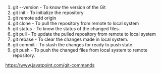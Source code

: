 1. git --version - To know the version of the Git
2. git init - To initialize the repository
3. git remote add origin
4. git clone - To pull the repository from remote to local system
5. git status - To know the status of the changed files. 
6. git pull - To update the pulled repository from remote to local system
7. git rebase - To clear the changes made in local system.
8. git commit - To stash the changes for ready to push state.
9. git push - To push the changed files from local system to remote repository.

https://www.javatpoint.com/git-commands
